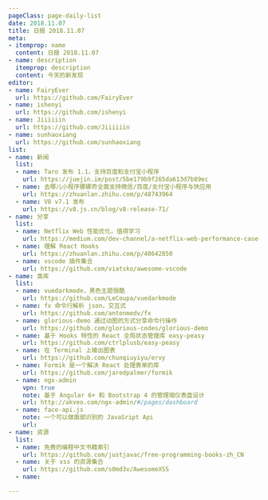```yaml
---
pageClass: page-daily-list
date: 2018.11.07
title: 日报 2018.11.07
meta:
- itemprop: name
  content: 日报 2018.11.07
- name: description
  itemprop: description
  content: 今天的新发现
editor:
- name: FairyEver
  url: https://github.com/FairyEver
- name: ishenyi
  url: https://github.com/ishenyi
- name: Jiiiiiin
  url: https://github.com/Jiiiiiin
- name: sunhaoxiang
  url: https://github.com/sunhaoxiang
list:
- name: 新闻
  list:
  - name: Taro 发布 1.1，支持百度和支付宝小程序
    url: https://juejin.im/post/5be179b9f265da613d7b89ec
  - name: 去哪儿小程序娜娜奇全面支持微信/百度/支付宝小程序与快应用
    url: https://zhuanlan.zhihu.com/p/48743964
  - name: V8 v7.1 发布
    url: https://v8.js.cn/blog/v8-release-71/
- name: 分享
  list:
  - name: Netflix Web 性能优化，值得学习
    url: https://medium.com/dev-channel/a-netflix-web-performance-case-study-c0bcde26a9d9
  - name: 理解 React Hooks
    url: https://zhuanlan.zhihu.com/p/48642850
  - name: vscode 插件集合
    url: https://github.com/viatsko/awesome-vscode
- name: 类库
  list:
  - name: vuedarkmode，黑色主题很酷
    url: https://github.com/LeCoupa/vuedarkmode
  - name: fx 命令行解析 json，交互式
    url: https://github.com/antonmedv/fx
  - name: glorious-demo 通过动图的方式分享命令行操作
    url: https://github.com/glorious-codes/glorious-demo
  - name: 基于 Hooks 特性的 React 全局状态管理库 easy-peasy
    url: https://github.com/ctrlplusb/easy-peasy
  - name: 在 Terminal 上输出图表
    url: https://github.com/chunqiuyiyu/ervy
  - name: Formik 是一个解决 React 处理表单的库
    url: https://github.com/jaredpalmer/formik
  - name: ngx-admin
    vpn: true
    note: 基于 Angular 6+ 和 Bootstrap 4 的管理端仪表盘设计
    url: http://akveo.com/ngx-admin/#/pages/dashboard
  - name: face-api.js
    note: 一个可以做面部识别的 JavaSript Api
    url: 
- name: 资源
  list:
  - name: 免费的编程中文书籍索引
    url: https://github.com/justjavac/free-programming-books-zh_CN
  - name: 关于 xss 的资源集合
    url: https://github.com/s0md3v/AwesomeXSS
  - name: 

---
```


<daily-list v-bind="$page.frontmatter"/>
